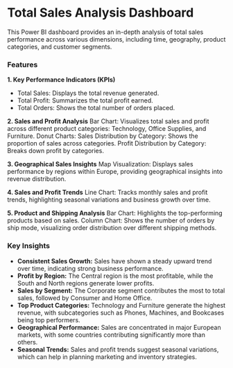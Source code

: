 # Total Sales Analysis Dashboard

This Power BI dashboard provides an in-depth analysis of total sales performance across various dimensions, including time, geography, product categories, and customer segments.

### Features

**1. Key Performance Indicators (KPIs)**
* Total Sales: Displays the total revenue generated.
* Total Profit: Summarizes the total profit earned.
* Total Orders: Shows the total number of orders placed.

**2. Sales and Profit Analysis**
Bar Chart: Visualizes total sales and profit across different product categories: Technology, Office Supplies, and Furniture.
Donut Charts:
Sales Distribution by Category: Shows the proportion of sales across categories.
Profit Distribution by Category: Breaks down profit by categories.

**3. Geographical Sales Insights**
Map Visualization: Displays sales performance by regions within Europe, providing geographical insights into revenue distribution.

**4. Sales and Profit Trends**
Line Chart: Tracks monthly sales and profit trends, highlighting seasonal variations and business growth over time.

**5. Product and Shipping Analysis**
Bar Chart: Highlights the top-performing products based on sales.
Column Chart: Shows the number of orders by ship mode, visualizing order distribution over different shipping methods.

### Key Insights
* **Consistent Sales Growth:** Sales have shown a steady upward trend over time, indicating strong business performance.
* **Profit by Region:** The Central region is the most profitable, while the South and North regions generate lower profits.
* **Sales by Segment:** The Corporate segment contributes the most to total sales, followed by Consumer and Home Office.
* **Top Product Categories:** Technology and Furniture generate the highest revenue, with subcategories such as Phones, Machines, and Bookcases being top performers.
* **Geographical Performance:** Sales are concentrated in major European markets, with some countries contributing significantly more than others.
* **Seasonal Trends:** Sales and profit trends suggest seasonal variations, which can help in planning marketing and inventory strategies.
